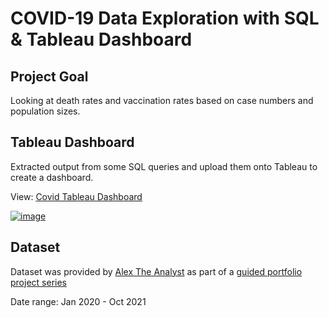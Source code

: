 # COVID-19 Data Exploration with SQL & Tableau Dashboard
## Project Goal

Looking at death rates and vaccination rates based on case numbers and population sizes.

## Tableau Dashboard

Extracted output from some SQL queries and upload them onto Tableau to create a dashboard.

View: <a href="https://public.tableau.com/app/profile/jiahao.zhang1944/viz/CovidDashboard_17322167129170/Dashboard1?publish=yes">Covid Tableau Dashboard</a>

<a href="https://public.tableau.com/app/profile/jiahao.zhang1944/viz/CovidDashboard_17322167129170/Dashboard1?publish=yes">![image](https://github.com/user-attachments/assets/74570b9e-5cdf-452e-880b-6d29eebe1b3c)</a>


## Dataset

Dataset was provided by <a href="https://github.com/AlexTheAnalyst">Alex The Analyst</a> as part of a <a href="https://github.com/AlexTheAnalyst](https://github.com/AlexTheAnalyst/PortfolioProjects">guided portfolio project series</a>

Date range: Jan 2020 - Oct 2021
